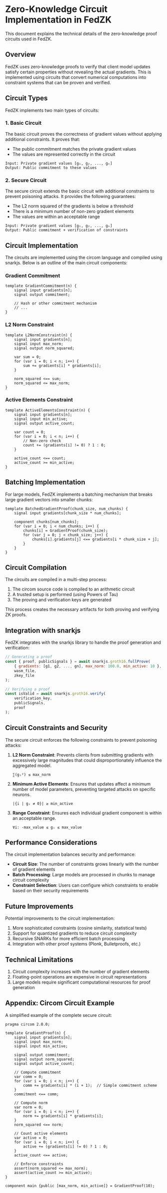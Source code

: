 # Zero-Knowledge Circuit Implementation in FedZK

This document explains the technical details of the zero-knowledge proof circuits used in FedZK.

## Overview

FedZK uses zero-knowledge proofs to verify that client model updates satisfy certain properties without revealing the actual gradients. This is implemented using circuits that convert numerical computations into constraint systems that can be proven and verified.

## Circuit Types

FedZK implements two main types of circuits:

### 1. Basic Circuit

The basic circuit proves the correctness of gradient values without applying additional constraints. It proves that:

- The public commitment matches the private gradient values
- The values are represented correctly in the circuit

```
Input: Private gradient values [g₁, g₂, ..., gₙ]
Output: Public commitment to these values
```

### 2. Secure Circuit

The secure circuit extends the basic circuit with additional constraints to prevent poisoning attacks. It provides the following guarantees:

- The L2 norm squared of the gradients is below a threshold
- There is a minimum number of non-zero gradient elements
- The values are within an acceptable range

```
Input: Private gradient values [g₁, g₂, ..., gₙ]
Output: Public commitment + verification of constraints
```

## Circuit Implementation

The circuits are implemented using the circom language and compiled using snarkjs. Below is an outline of the main circuit components:

### Gradient Commitment

```circom
template GradientCommitment(n) {
    signal input gradients[n];
    signal output commitment;
    
    // Hash or other commitment mechanism
    // ...
}
```

### L2 Norm Constraint

```circom
template L2NormConstraint(n) {
    signal input gradients[n];
    signal input max_norm;
    signal output norm_squared;
    
    var sum = 0;
    for (var i = 0; i < n; i++) {
        sum += gradients[i] * gradients[i];
    }
    
    norm_squared <== sum;
    norm_squared <= max_norm;
}
```

### Active Elements Constraint

```circom
template ActiveElementsConstraint(n) {
    signal input gradients[n];
    signal input min_active;
    signal output active_count;
    
    var count = 0;
    for (var i = 0; i < n; i++) {
        // Non-zero check
        count += (gradients[i] != 0) ? 1 : 0;
    }
    
    active_count <== count;
    active_count >= min_active;
}
```

## Batching Implementation

For large models, FedZK implements a batching mechanism that breaks large gradient vectors into smaller chunks:

```circom
template BatchedGradientProof(chunk_size, num_chunks) {
    signal input gradients[chunk_size * num_chunks];
    
    component chunks[num_chunks];
    for (var i = 0; i < num_chunks; i++) {
        chunks[i] = GradientProof(chunk_size);
        for (var j = 0; j < chunk_size; j++) {
            chunks[i].gradients[j] <== gradients[i * chunk_size + j];
        }
    }
}
```

## Circuit Compilation

The circuits are compiled in a multi-step process:

1. The circom source code is compiled to an arithmetic circuit
2. A trusted setup is performed (using Powers of Tau)
3. The proving and verification keys are generated

This process creates the necessary artifacts for both proving and verifying ZK proofs.

## Integration with snarkjs

FedZK integrates with the snarkjs library to handle the proof generation and verification:

```javascript
// Generating a proof
const { proof, publicSignals } = await snarkjs.groth16.fullProve(
    { gradients: [g1, g2, ..., gn], max_norm: 100.0, min_active: 10 },
    wasm_file,
    zkey_file
);

// Verifying a proof
const isValid = await snarkjs.groth16.verify(
    verification_key,
    publicSignals,
    proof
);
```

## Circuit Constraints and Security

The secure circuit enforces the following constraints to prevent poisoning attacks:

1. **L2 Norm Constraint**: Prevents clients from submitting gradients with excessively large magnitudes that could disproportionately influence the aggregated model.
   
   ```
   ∑(gᵢ²) ≤ max_norm
   ```

2. **Minimum Active Elements**: Ensures that updates affect a minimum number of model parameters, preventing targeted attacks on specific neurons.
   
   ```
   |{i | gᵢ ≠ 0}| ≥ min_active
   ```

3. **Range Constraint**: Ensures each individual gradient component is within an acceptable range.
   
   ```
   ∀i: -max_value ≤ gᵢ ≤ max_value
   ```

## Performance Considerations

The circuit implementation balances security and performance:

- **Circuit Size**: The number of constraints grows linearly with the number of gradient elements
- **Batch Processing**: Large models are processed in chunks to manage circuit complexity
- **Constraint Selection**: Users can configure which constraints to enable based on their security requirements

## Future Improvements

Potential improvements to the circuit implementation:

1. More sophisticated constraints (cosine similarity, statistical tests)
2. Support for quantized gradients to reduce circuit complexity
3. Recursive SNARKs for more efficient batch processing
4. Integration with other proof systems (Plonk, Bulletproofs, etc.)

## Technical Limitations

1. Circuit complexity increases with the number of gradient elements
2. Floating-point operations are expensive in circuit representations
3. Large models require significant computational resources for proof generation

## Appendix: Circom Circuit Example

A simplified example of the complete secure circuit:

```circom
pragma circom 2.0.0;

template GradientProof(n) {
    signal input gradients[n];
    signal input max_norm;
    signal input min_active;
    
    signal output commitment;
    signal output norm_squared;
    signal output active_count;
    
    // Compute commitment
    var comm = 0;
    for (var i = 0; i < n; i++) {
        comm += gradients[i] * (i + 1);  // Simple commitment scheme
    }
    commitment <== comm;
    
    // Compute norm
    var norm = 0;
    for (var i = 0; i < n; i++) {
        norm += gradients[i] * gradients[i];
    }
    norm_squared <== norm;
    
    // Count active elements
    var active = 0;
    for (var i = 0; i < n; i++) {
        active += (gradients[i] != 0) ? 1 : 0;
    }
    active_count <== active;
    
    // Enforce constraints
    assert(norm_squared <= max_norm);
    assert(active_count >= min_active);
}

component main {public [max_norm, min_active]} = GradientProof(10);
``` 